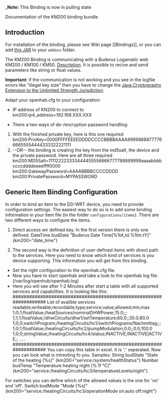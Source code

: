 _**Note:** This Binding is now in pulling state 

Documentation of the KM200 binding bundle

## Introduction

For installation of the binding, please see Wiki page [[Bindings]], or you can add [this JAR](https://openhab.ci.cloudbees.com/job/openHAB1-Addons/lastSuccessfulBuild/artifact/bundles/binding/org.openhab.binding.ddwrt/target/org.openhab.binding.ddwrt-1.9.0-SNAPSHOT.jar) to your `addons` folder.

The KM200 Binding is communicating with a Buderus Logamatic web KM200 / KM100 / KM50. 
[Description](https://www.buderus.de/de/produkte/catalogue/alle-produkte/7719_gateway-logamatic-web-km200-km100-km50).
It is possible to recive and send parameters like string or float values.

**Important**: If the communication is not working and you see in the logfile errors like "illegal key size" then you have to change the [Java Cryptography Extension to the Unlimited Strength Jurisdiction](http://www.oracle.com/technetwork/java/javase/downloads/jce8-download-2133166.html). 

Adapt your openhab.cfg to your configuration:
* IP address of KN200 to connect to<BR>
    km200:ip4_address=192.168.XXX.XXX<BR>

* There a two ways of de-/encryption password handling:
1.  With the finished private key, here is this one required<BR>
    km200:PrivKey=0000FFFFEEEEDDDDCCCCBBBBAAAA999988887777666655554444333322221111<BR>
2.  --OR-- the binding is creating the key from the md5salt, the device and the private password. Here are all three required
    km200:MD5Salt=111122223333444455556666777788889999aaaabbbbccccddddeeeeffff0000<BR>
    km200:GatewayPassword=AAAABBBBCCCCDDDD<BR>
    km200:PrivatePassword=MYPASSWORD<BR>


## Generic Item Binding Configuration

In order to bind an item to the DD-WRT device, you need to provide configuration settings. The easiest way to do so is to add some binding information in your item file (in the folder `configurations/items`). 
There are two different ways to configure the items.
1. Direct access wir defined key. In the first version there is only one defined.
    DateTime  budDate	  "Buderus Date Time[%1$tA, %1$td.%1$tm.%1$tY]"	{km200="date_time"}

2. The second way is the definition of user-defined items with direct path to the services. Here you need to know which kind of services is you device supporting. This information you will get from this binding.
- Set the right configuration to the openhab.cfg file.
- Now you have to start openhab and take a look to the openhab log file. (/var/log/openhub/openhab.log)
- Here you will see after 1-2 Minutes after start a table with all supported services and capabilities. It is looking like this:
##################################################################
List of avalible services
readable;writeable;recordable;type;service;value;allowed;min;max
1;0;1;floatValue;/heatSources/nominalDHWPower;15.0;;;
1;1;1;floatValue;/dhwCircuits/dhw1/setTemperature;60.0;;30.0;80.0
1;0;0;switchProgram;/heatingCircuits/hc1/switchPrograms/Nachmittag;;;
1;0;1;floatValue;/heatingCircuits/hc2/pumpModulation;0.0;;0.0;100.0
1;0;0;stringValue;/heatingCircuits/hc4/status;INACTIVE;INACTIVE|ACTIVE;;
.....
##################################################################
You can copy this table in excel. It is ';' seperated.
Now you can look what is intresting fo you. Samples:
String  budState "State of the heating [%s]"  {km200="service:/system/healthStatus"}
Number	budTemp  "Temperature heating night [%.1f °C]" {km200="service:/heatingCircuits/hc3/temperatureLevels/night"}

For switches you can define which of the allowed values is the one for 'on' and 'off'.
Switch  bodMode  "Mode [%s]" {km200="service:/heatingCircuits/hc3/operationMode on:auto off:night"}

